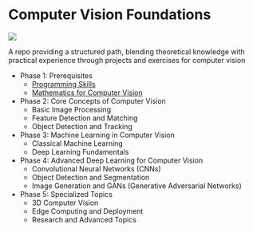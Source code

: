 # Computer Vision Foundations

<img src="https://i.ibb.co/F0kCTwR/a-photo-of-a-table-with-various-real-world-objects-B8zhp-WRLQ-Cwgo-TKU1ac0-A-VI37n-BOQT1-W-68-AKYi2.jpg">

A repo providing a structured path, blending theoretical knowledge with practical experience through projects and exercises for computer vision

- Phase 1: Prerequisites
  * [Programming Skills](phase%201/Programming%20Skills/README.md)
  * [Mathematics for Computer Vision](phase%201/Mathematics%20for%20Computer%20Vision/README.md)
- Phase 2: Core Concepts of Computer Vision
  * Basic Image Processing
  * Feature Detection and Matching
  * Object Detection and Tracking
- Phase 3: Machine Learning in Computer Vision
  * Classical Machine Learning
  * Deep Learning Fundamentals
- Phase 4: Advanced Deep Learning for Computer Vision
  * Convolutional Neural Networks (CNNs)
  * Object Detection and Segmentation
  * Image Generation and GANs (Generative Adversarial Networks)
- Phase 5: Specialized Topics
  * 3D Computer Vision
  * Edge Computing and Deployment
  * Research and Advanced Topics
